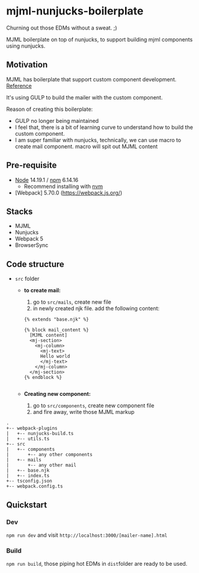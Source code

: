# mjml-nunjucks-boilerplate
Churning out those EDMs without a sweat. ;)

MJML boilerplate on top of nunjucks, to support building mjml components using nunjucks.

## Motivation
MJML has boilerplate that support custom component development. [Reference](https://github.com/mjmlio/mjml-component-boilerplate)

It's using GULP to build the mailer with the custom component.

Reason of creating this boilerplate:
- GULP no longer being maintained
- I feel that, there is a bit of learning curve to understand how to build the custom component.
- I am super familiar with nunjucks, technically, we can use macro to create mail component. macro will spit out MJML content

## Pre-requisite
* [Node](https://nodejs.org/en/) 14.19.1 / [npm](https://www.npmjs.com/) 6.14.16
    * Recommend installing with [nvm](https://github.com/creationix/nvm)
* [Webpack] 5.70.0 (https://webpack.js.org/)

## Stacks
* MJML
* Nunjucks
* Webpack 5
* BrowserSync

## Code structure
* `src` folder
    - **to create mail:**
      1. go to `src/mails`, create new file
      2. in newly created njk file. add the following content:
      ```
      {% extends "base.njk" %}

      {% block mail_content %}
        [MJML content]
        <mj-section>
          <mj-column>
            <mj-text>
            Hello world
            </mj-text>
          </mj-column>
        </mj-section>
      {% endblock %}


      ```


  - **Creating new component:**
      1. go to `src/components`, create new component file
      2. and fire away, write those MJML markup


```
.
+-- webpack-plugins
|   +-- nunjucks-build.ts
|   +-- utils.ts
+-- src
|   +-- components
|       +-- any other components
|   +-- mails
|       +-- any other mail
|   +-- base.njk
|   +-- index.ts
+-- tsconfig.json
+-- webpack.config.ts

```

## Quickstart

### Dev
`npm run dev` and visit `http://localhost:3000/[mailer-name].html`

### Build
`npm run build`, those piping hot EDMs in `dist`folder are ready to be used.
